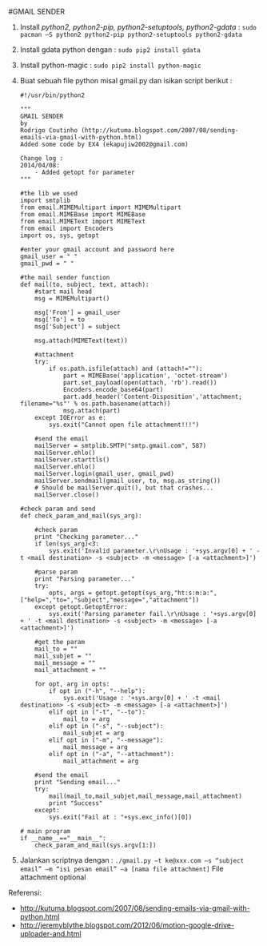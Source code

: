 #GMAIL SENDER
1.	Install *python2, python2-pip, python2-setuptools, python2-gdata* : `sudo pacman –S python2 python2-pip python2-setuptools python2-gdata `
2.	Install gdata python dengan : `sudo pip2 install gdata`
3.	Install python-magic : `sudo pip2 install python-magic`
4.	Buat sebuah file python misal gmail.py dan isikan script berikut :
	```
	#!/usr/bin/python2
	
	"""
	GMAIL SENDER
	by
	Rodrigo Coutinho (http://kutuma.blogspot.com/2007/08/sending-emails-via-gmail-with-python.html)
	Added some code by EX4 (ekapujiw2002@gmail.com)
	
	Change log :
	2014/04/08:
		- Added getopt for parameter
	"""
	
	#the lib we used
	import smtplib
	from email.MIMEMultipart import MIMEMultipart
	from email.MIMEBase import MIMEBase
	from email.MIMEText import MIMEText
	from email import Encoders
	import os, sys, getopt
	
	#enter your gmail account and password here
	gmail_user = " "
	gmail_pwd = " "
	
	#the mail sender function
	def mail(to, subject, text, attach):
		#start mail head
		msg = MIMEMultipart()
	
		msg['From'] = gmail_user
		msg['To'] = to
		msg['Subject'] = subject
	
		msg.attach(MIMEText(text))
	
		#attachment
		try:
			if os.path.isfile(attach) and (attach!=""):
				part = MIMEBase('application', 'octet-stream')
				part.set_payload(open(attach, 'rb').read())
				Encoders.encode_base64(part)
				part.add_header('Content-Disposition','attachment; filename="%s"' % os.path.basename(attach))
				msg.attach(part)
		except IOError as e:
			sys.exit("Cannot open file attachment!!!")
			
		#send the email
		mailServer = smtplib.SMTP("smtp.gmail.com", 587)
		mailServer.ehlo()
		mailServer.starttls()
		mailServer.ehlo()
		mailServer.login(gmail_user, gmail_pwd)
		mailServer.sendmail(gmail_user, to, msg.as_string())
		# Should be mailServer.quit(), but that crashes...
		mailServer.close()
		
	#check param and send
	def check_param_and_mail(sys_arg):	
		
		#check param
		print "Checking parameter..."
		if len(sys_arg)<3:
			sys.exit('Invalid parameter.\r\nUsage : '+sys.argv[0] + ' -t <mail destination> -s <subject> -m <message> [-a <attachment>]')
			
		#parse param
		print "Parsing parameter..."
		try:
			opts, args = getopt.getopt(sys_arg,"ht:s:m:a:",["help=","to=","subject","message=","attachment"])
		except getopt.GetoptError:
			sys.exit('Parsing parameter fail.\r\nUsage : '+sys.argv[0] + ' -t <mail destination> -s <subject> -m <message> [-a <attachment>]')
		
		#get the param
		mail_to = ""
		mail_subjet = ""
		mail_message = ""
		mail_attachment = ""
		
		for opt, arg in opts:
			if opt in ("-h", "--help"):
				sys.exit('Usage : '+sys.argv[0] + ' -t <mail destination> -s <subject> -m <message> [-a <attachment>]')
			elif opt in ("-t", "--to"):
				mail_to = arg
			elif opt in ("-s", "--subject"):
				mail_subjet = arg
			elif opt in ("-m", "--message"):
				mail_message = arg
			elif opt in ("-a", "--attachment"):
				mail_attachment = arg
		
		#send the email	
		print "Sending email..."
		try:
			mail(mail_to,mail_subjet,mail_message,mail_attachment)
			print "Success"
		except:
			sys.exit("Fail at : "+sys.exc_info()[0])
	   
	# main program
	if __name__=="__main__":
		check_param_and_mail(sys.argv[1:])
	```

5.	Jalankan scriptnya dengan : `./gmail.py –t ke@xxx.com –s “subject email” –m “isi pesan email” –a [nama file attachment]`
	File attachment optional

Referensi:
- http://kutuma.blogspot.com/2007/08/sending-emails-via-gmail-with-python.html
- http://jeremyblythe.blogspot.com/2012/06/motion-google-drive-uploader-and.html
